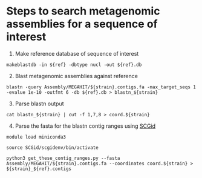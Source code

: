 # Steps to search metagenomic assemblies for a sequence of interest

1. Make reference database of sequence of interest

```
makeblastdb -in ${ref} -dbtype nucl -out ${ref}.db
```

2. Blast metagenomic assemblies against reference

```
blastn -query Assembly/MEGAHIT/${strain}.contigs.fa -max_target_seqs 1 -evalue 1e-10 -outfmt 6 -db ${ref}.db > blastn_${strain}
```

3. Parse blastn output

```
cat blastn_${strain} | cut -f 1,7,8 > coord.${strain}
```

4. Parse the fasta for the blastn contig ranges using [SCGid](https://github.com/amsesk/SCGid)

```
module load miniconda3

source SCGid/scgidenv/bin/activate 

python3 get_these_contig_ranges.py --fasta Assembly/MEGAHIT/${strain}.contigs.fa --coordinates coord.${strain} > ${strain}_${ref}.contigs
```
